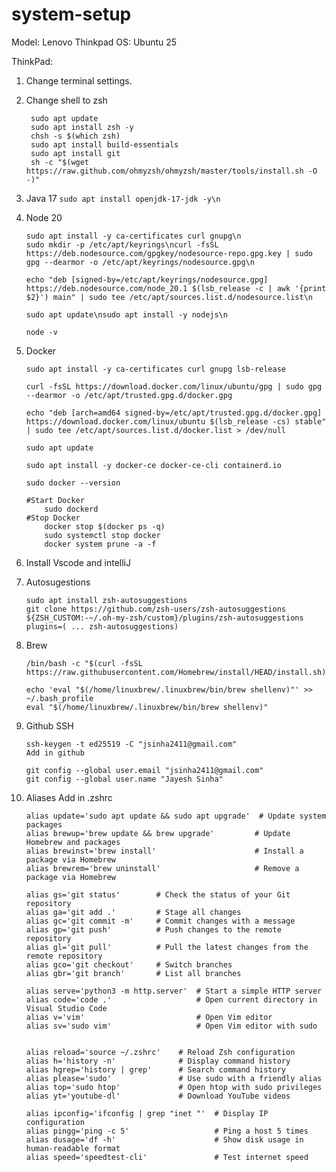 # system-setup
Model: Lenovo Thinkpad
OS: Ubuntu 25

ThinkPad:
1. Change terminal settings.
2. Change shell to zsh
   ```
    sudo apt update
    sudo apt install zsh -y
    chsh -s $(which zsh)
    sudo apt install build-essentials 
    sudo apt install git
    sh -c "$(wget https://raw.github.com/ohmyzsh/ohmyzsh/master/tools/install.sh -O -)"
    ```
2. Java 17
    ``` sudo apt install openjdk-17-jdk -y\n ```
3. Node 20
     ```
    sudo apt install -y ca-certificates curl gnupg\n
    sudo mkdir -p /etc/apt/keyrings\ncurl -fsSL https://deb.nodesource.com/gpgkey/nodesource-repo.gpg.key | sudo gpg --dearmor -o /etc/apt/keyrings/nodesource.gpg\n

    echo "deb [signed-by=/etc/apt/keyrings/nodesource.gpg] https://deb.nodesource.com/node_20.1 $(lsb_release -c | awk '{print $2}') main" | sudo tee /etc/apt/sources.list.d/nodesource.list\n

    sudo apt update\nsudo apt install -y nodejs\n

    node -v
    ```
5. Docker
    ```
    sudo apt install -y ca-certificates curl gnupg lsb-release
    
    curl -fsSL https://download.docker.com/linux/ubuntu/gpg | sudo gpg --dearmor -o /etc/apt/trusted.gpg.d/docker.gpg
    
    echo "deb [arch=amd64 signed-by=/etc/apt/trusted.gpg.d/docker.gpg] https://download.docker.com/linux/ubuntu $(lsb_release -cs) stable" | sudo tee /etc/apt/sources.list.d/docker.list > /dev/null
    
    sudo apt update
    
    sudo apt install -y docker-ce docker-ce-cli containerd.io
    
    sudo docker --version

    #Start Docker
        sudo dockerd
    #Stop Docker
        docker stop $(docker ps -q)
        sudo systemctl stop docker
        docker system prune -a -f
    ```
7. Install Vscode and intelliJ

8. Autosugestions
    ```
    sudo apt install zsh-autosuggestions
    git clone https://github.com/zsh-users/zsh-autosuggestions ${ZSH_CUSTOM:-~/.oh-my-zsh/custom}/plugins/zsh-autosuggestions
    plugins=( ... zsh-autosuggestions)
    ```
10. Brew
    ```
    /bin/bash -c "$(curl -fsSL https://raw.githubusercontent.com/Homebrew/install/HEAD/install.sh)"
    
    echo 'eval "$(/home/linuxbrew/.linuxbrew/bin/brew shellenv)"' >> ~/.bash_profile
    eval "$(/home/linuxbrew/.linuxbrew/bin/brew shellenv)"
    ```
12. Github SSH
    ```
    ssh-keygen -t ed25519 -C "jsinha2411@gmail.com"
    Add in github
    
    git config --global user.email "jsinha2411@gmail.com"
    git config --global user.name "Jayesh Sinha"
    ```

13. Aliases Add in .zshrc
    ```
    alias update='sudo apt update && sudo apt upgrade'  # Update system packages
    alias brewup='brew update && brew upgrade'         # Update Homebrew and packages
    alias brewinst='brew install'                      # Install a package via Homebrew
    alias brewrem='brew uninstall'                     # Remove a package via Homebrew
    
    alias gs='git status'        # Check the status of your Git repository
    alias ga='git add .'         # Stage all changes
    alias gc='git commit -m'     # Commit changes with a message
    alias gp='git push'          # Push changes to the remote repository
    alias gl='git pull'          # Pull the latest changes from the remote repository
    alias gco='git checkout'     # Switch branches
    alias gbr='git branch'       # List all branches

    alias serve='python3 -m http.server'  # Start a simple HTTP server
    alias code='code .'                   # Open current directory in Visual Studio Code
    alias v='vim'                         # Open Vim editor
    alias sv='sudo vim'                   # Open Vim editor with sudo


    alias reload='source ~/.zshrc'    # Reload Zsh configuration
    alias h='history -n'              # Display command history
    alias hgrep='history | grep'      # Search command history
    alias please='sudo'               # Use sudo with a friendly alias
    alias top='sudo htop'             # Open htop with sudo privileges
    alias yt='youtube-dl'             # Download YouTube videos

    alias ipconfig='ifconfig | grep "inet "'  # Display IP configuration
    alias pingg='ping -c 5'                   # Ping a host 5 times
    alias dusage='df -h'                      # Show disk usage in human-readable format
    alias speed='speedtest-cli'               # Test internet speed
    ```

